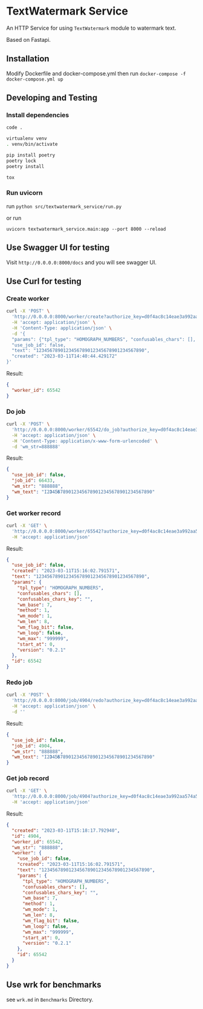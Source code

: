 
# TextWatermark Service

An HTTP Service for using `TextWatermark` module to watermark text.

Based on Fastapi.

## Installation

Modify Dockerfile and docker-compose.yml then run
`docker-compose -f docker-compose.yml up`

## Developing and Testing

### Install dependencies

```bash
code .

virtualenv venv
. venv/bin/activate

pip install poetry
poetry lock
poetry install

tox
```

### Run uvicorn

run `python src/textwatermark_service/run.py`

or run

`uvicorn textwatermark_service.main:app --port 8000 --reload`

## Use Swagger UI for testing

Visit `http://0.0.0.0:8000/docs` and you will see swagger UI.

## Use Curl for testing

### Create worker

```sh
curl -X 'POST' \
  'http://0.0.0.0:8000/worker/create?authorize_key=d0f4ac8c14eae3a992aa574a55099e4f' \
  -H 'accept: application/json' \
  -H 'Content-Type: application/json' \
  -d '{
  "params": {"tpl_type": "HOMOGRAPH_NUMBERS", "confusables_chars": [], "confusables_chars_key": "", "wm_base": 7, "method": 1, "wm_mode": 1, "wm_len": 8, "wm_flag_bit": false, "wm_loop": false, "wm_max": "999999", "start_at": 0, "version": "0.2.1"},
  "use_job_id": false,
  "text": "1234567890123456789012345678901234567890",
  "created": "2023-03-11T14:40:44.429172"
}'
```

Result:

```json
{
  "worker_id": 65542
}
```

### Do job

```sh
curl -X 'POST' \
  'http://0.0.0.0:8000/worker/65542/do_job?authorize_key=d0f4ac8c14eae3a992aa574a55099e4f' \
  -H 'accept: application/json' \
  -H 'Content-Type: application/x-www-form-urlencoded' \
  -d 'wm_str=888888'
```

Result:

```json
{
  "use_job_id": false,
  "job_id": 66433,
  "wm_str": "888888",
  "wm_text": "Ӏ2𝟑𝟺Ƽ𝟔𝟩890123456789012345678901234567890"
}
```

### Get worker record

```sh
curl -X 'GET' \
  'http://0.0.0.0:8000/worker/65542?authorize_key=d0f4ac8c14eae3a992aa574a55099e4f' \
  -H 'accept: application/json'
```

Result:

```json
{
  "use_job_id": false,
  "created": "2023-03-11T15:16:02.791571",
  "text": "1234567890123456789012345678901234567890",
  "params": {
    "tpl_type": "HOMOGRAPH_NUMBERS",
    "confusables_chars": [],
    "confusables_chars_key": "",
    "wm_base": 7,
    "method": 1,
    "wm_mode": 1,
    "wm_len": 8,
    "wm_flag_bit": false,
    "wm_loop": false,
    "wm_max": "999999",
    "start_at": 0,
    "version": "0.2.1"
  },
  "id": 65542
}
```

### Redo job

```sh
curl -X 'POST' \
  'http://0.0.0.0:8000/job/4904/redo?authorize_key=d0f4ac8c14eae3a992aa574a55099e4f' \
  -H 'accept: application/json' \
  -d ''
```

Result:

```json
{
  "use_job_id": false,
  "job_id": 4904,
  "wm_str": "888888",
  "wm_text": "Ӏ2𝟑𝟺Ƽ𝟔𝟩890123456789012345678901234567890"
}
```

### Get job record

```sh
curl -X 'GET' \
  'http://0.0.0.0:8000/job/4904?authorize_key=d0f4ac8c14eae3a992aa574a55099e4f' \
  -H 'accept: application/json'
```

Result:

```json
{
  "created": "2023-03-11T15:18:17.792940",
  "id": 4904,
  "worker_id": 65542,
  "wm_str": "888888",
  "worker": {
    "use_job_id": false,
    "created": "2023-03-11T15:16:02.791571",
    "text": "1234567890123456789012345678901234567890",
    "params": {
      "tpl_type": "HOMOGRAPH_NUMBERS",
      "confusables_chars": [],
      "confusables_chars_key": "",
      "wm_base": 7,
      "method": 1,
      "wm_mode": 1,
      "wm_len": 8,
      "wm_flag_bit": false,
      "wm_loop": false,
      "wm_max": "999999",
      "start_at": 0,
      "version": "0.2.1"
    },
    "id": 65542
  }
}
```

## Use wrk for benchmarks

see `wrk.md` in `Benchmarks` Directory.
